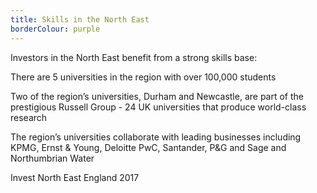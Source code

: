 ```yaml
---
title: Skills in the North East
borderColour: purple
---
```

Investors in the North East benefit from a strong skills base:


There are 5 universities in the region with over 100,000 students


Two of the region’s universities, Durham and Newcastle, are part of the prestigious Russell Group - 24 UK universities that produce world-class research


The region’s universities collaborate with leading businesses including KPMG, Ernst & Young, Deloitte PwC, Santander, P&G and Sage and Northumbrian Water


Invest North East England 2017
